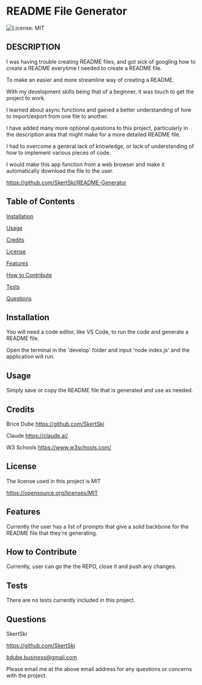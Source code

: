 # README File Generator

  ![License: MIT](https://img.shields.io/badge/License-MIT-yellow.svg)

## DESCRIPTION

  I was having trouble creating README files, and got sick of googling how to create a README everytime I needed to create a README file.

  To make an easier and more streamline way of creating a README.

  With my development skills being that of a beginner, it was touch to get the project to work.

  I learned about async functions and gained a better understanding of how to import/export from one file to another.

  I have added many more optional questions to this project, particularly in the description area that might make for a more detailed README file. 

  I had to overcome a general lack of knowledge, or lack of understanding of how to implement various pieces of code. 

  I would make this app function from a web browser and make it automatically download the file to the user. 

  https://github.com/SkertSki/README-Generator      

  
## Table of Contents
  
  [Installation](#Installation)
        
  [Usage](#usage)
        
  [Credits](#credits)
        
  [License](#license)

  [Features](#features)

  [How to Contribute](#how-to-contribute)

  [Tests](#tests)

  [Questions](#questions)


## Installation

  You will need a code editor, like VS Code, to run the code and generate a README file.
      
  Open the terminal in the 'develop' folder and input 'node index.js' and the application will run.
  

## Usage
  
  Simply save or copy the README file that is generated and use as needed.
        
  
  

## Credits
  
  Brice Dube https://github.com/SkertSki
        
  Claude https://claude.ai/
        
  W3 Schools https://www.w3schools.com/
  

## License
      
  The license used in this project is MIT

  https://opensource.org/licenses/MIT
  

## Features
  
  Currently the user has a list of prompts that give a solid backbone for the README file that they're generating.
  

## How to Contribute
  
  Currently, user can go the the REPO, close it and push any changes.


## Tests
  
  There are no tests currently included in this project.

## Questions

  SkertSki

  https://github.com/SkertSki

  bdube.business@gmail.com

  Please email me at the above email address for any questions or concerns with the project.